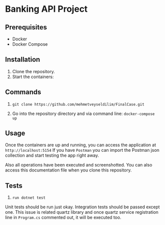 # Banking API Project


## Prerequisites

- Docker
- Docker Compose

## Installation

1. Clone the repository.
2. Start the containers:

## Commands

1) `git clone https://github.com/mehmetveyseldilim/FinalCase.git`

2) Go into the repository directory and via command line: `docker-compose up`

## Usage

Once the containers are up and running, you can access the application at `http://localhost:5154`
If you have `Postman` you can import the Postman json collection and start testing the app right away.

Also all operations have been executed and screenshotted. You can also access this documentation file when you clone this repository.


## Tests

1) `run dotnet test`

Unit tests should be run just okay. Integration tests should be passed except one. This issue is related quartz library and once quartz service registration line in `Program.cs` commented out, it will be executed too.






